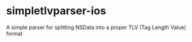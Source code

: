 # simpletlvparser-ios
A simple parser for splitting NSData into a proper TLV (Tag Length Value) format
